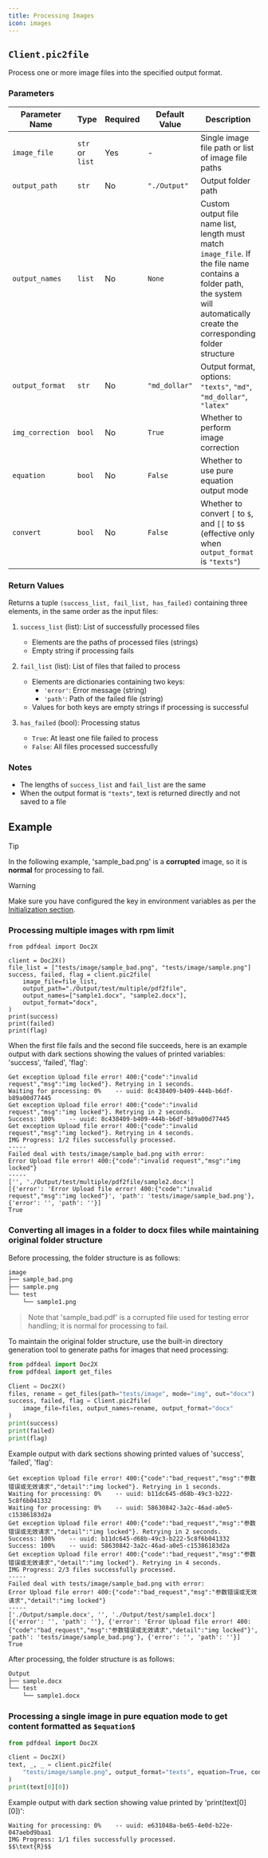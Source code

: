 ```yaml
---
title: Processing Images
icon: images
---
```


## `Client.pic2file`

Process one or more image files into the specified output format.

### Parameters

| Parameter Name | Type | Required | Default Value | Description |
|----------------|------|----------|---------------|-------------|
| `image_file` | `str` or `list` | Yes | - | Single image file path or list of image file paths |
| `output_path` | `str` | No | `"./Output"` | Output folder path |
| `output_names` | `list` | No | `None` | Custom output file name list, length must match `image_file`. If the file name contains a folder path, the system will automatically create the corresponding folder structure |
| `output_format` | `str` | No | `"md_dollar"` | Output format, options: `"texts"`, `"md"`, `"md_dollar"`, `"latex"` |
| `img_correction` | `bool` | No | `True` | Whether to perform image correction |
| `equation` | `bool` | No | `False` | Whether to use pure equation output mode |
| `convert` | `bool` | No | `False` | Whether to convert `[` to `$`, and `[[` to `$$` (effective only when `output_format` is `"texts"`) |

### Return Values

Returns a tuple `(success_list, fail_list, has_failed)` containing three elements, in the same order as the input files:

1. `success_list` (list): List of successfully processed files
   - Elements are the paths of processed files (strings)
   - Empty string if processing fails

2. `fail_list` (list): List of files that failed to process
   - Elements are dictionaries containing two keys:
     - `'error'`: Error message (string)
     - `'path'`: Path of the failed file (string)
   - Values for both keys are empty strings if processing is successful

3. `has_failed` (bool): Processing status
   - `True`: At least one file failed to process
   - `False`: All files processed successfully

### Notes

- The lengths of `success_list` and `fail_list` are the same
- When the output format is `"texts"`, text is returned directly and not saved to a file

## Example

> [!tip]
> In the following example, 'sample_bad.png' is a **corrupted** image, so it is **normal** for processing to fail.

> [!warning]
> Make sure you have configured the key in environment variables as per the [Initialization section](Init.md).

### Processing multiple images with rpm limit

```python{1-2}
from pdfdeal import Doc2X

client = Doc2X()
file_list = ["tests/image/sample_bad.png", "tests/image/sample.png"]
success, failed, flag = client.pic2file(
    image_file=file_list,
    output_path="./Output/test/multiple/pdf2file",
    output_names=["sample1.docx", "sample2.docx"],
    output_format="docx",
)
print(success)
print(failed)
print(flag)

```

When the first file fails and the second file succeeds, here is an example output with dark sections showing the values of printed variables: 'success', 'failed', 'flag':

```bash{11-13}
Get exception Upload file error! 400:{"code":"invalid request","msg":"img locked"}. Retrying in 1 seconds.
Waiting for processing: 0%    -- uuid: 8c438409-b409-444b-b6df-b89a00d77445
Get exception Upload file error! 400:{"code":"invalid request","msg":"img locked"}. Retrying in 2 seconds.
Success: 100%    -- uuid: 8c438409-b409-444b-b6df-b89a00d77445
Get exception Upload file error! 400:{"code":"invalid request","msg":"img locked"}. Retrying in 4 seconds.
IMG Progress: 1/2 files successfully processed.
-----
Failed deal with tests/image/sample_bad.png with error:
Error Upload file error! 400:{"code":"invalid request","msg":"img locked"}
-----
['', './Output/test/multiple/pdf2file/sample2.docx']
[{'error': 'Error Upload file error! 400:{"code":"invalid request","msg":"img locked"}', 'path': 'tests/image/sample_bad.png'}, {'error': '', 'path': ''}]
True
```

### Converting all images in a folder to docx files while maintaining original folder structure

Before processing, the folder structure is as follows:
```bash
image
├── sample_bad.png
├── sample.png
└── test
    └── sample1.png
```

> Note that 'sample_bad.pdf' is a corrupted file used for testing error handling; it is normal for processing to fail.

To maintain the original folder structure, use the built-in directory generation tool to generate paths for images that need processing:

```python
from pdfdeal import Doc2X
from pdfdeal import get_files

Client = Doc2X()
files, rename = get_files(path="tests/image", mode="img", out="docx")
success, failed, flag = Client.pic2file(
    image_file=files, output_names=rename, output_format="docx"
)
print(success)
print(failed)
print(flag)
```

Example output with dark sections showing printed values of 'success', 'failed', 'flag':

```bash{13-15}
Get exception Upload file error! 400:{"code":"bad_request","msg":"参数错误或无效请求","detail":"img locked"}. Retrying in 1 seconds.
Waiting for processing: 0%    -- uuid: b11dc645-d68b-49c3-b222-5c8f6b041332
Waiting for processing: 0%    -- uuid: 58630842-3a2c-46ad-a0e5-c15386183d2a
Get exception Upload file error! 400:{"code":"bad_request","msg":"参数错误或无效请求","detail":"img locked"}. Retrying in 2 seconds.
Success: 100%    -- uuid: b11dc645-d68b-49c3-b222-5c8f6b041332
Success: 100%    -- uuid: 58630842-3a2c-46ad-a0e5-c15386183d2a
Get exception Upload file error! 400:{"code":"bad_request","msg":"参数错误或无效请求","detail":"img locked"}. Retrying in 4 seconds.
IMG Progress: 2/3 files successfully processed.
-----
Failed deal with tests/image/sample_bad.png with error:
Error Upload file error! 400:{"code":"bad_request","msg":"参数错误或无效请求","detail":"img locked"}
-----
['./Output/sample.docx', '', './Output/test/sample1.docx']
[{'error': '', 'path': ''}, {'error': 'Error Upload file error! 400:{"code":"bad_request","msg":"参数错误或无效请求","detail":"img locked"}', 'path': 'tests/image/sample_bad.png'}, {'error': '', 'path': ''}]
True
```

After processing, the folder structure is as follows:

```bash
Output
├── sample.docx
└── test
    └── sample1.docx
```

### Processing a single image in pure equation mode to get content formatted as `$equation$`

```python
from pdfdeal import Doc2X

client = Doc2X()
text, _, _ = client.pic2file(
    "tests/image/sample.png", output_format="texts", equation=True, convert=True
)
print(text[0][0])
```

Example output with dark section showing value printed by 'print(text[0][0])':

```bash{3}
Waiting for processing: 0%    -- uuid: e631048a-be65-4e0d-b22e-047aebd9baa1
IMG Progress: 1/1 files successfully processed.
$$\text{R}$$ 
```